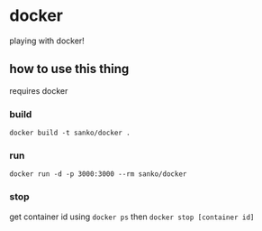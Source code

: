 # docker
playing with docker!

## how to use this thing
requires docker

### build
`docker build -t sanko/docker .`

### run
`docker run -d -p 3000:3000 --rm sanko/docker`

### stop
get container id using `docker ps` then `docker stop [container id]`